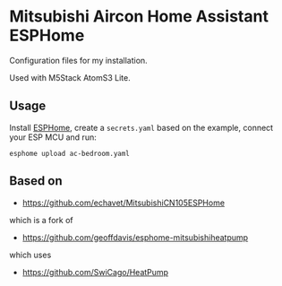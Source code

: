 # Mitsubishi Aircon Home Assistant ESPHome

Configuration files for my installation.

Used with M5Stack AtomS3 Lite.

## Usage

Install [ESPHome](https://esphome.io), create a `secrets.yaml` based on the example, connect your ESP MCU and run:

```console
esphome upload ac-bedroom.yaml
```

## Based on

- https://github.com/echavet/MitsubishiCN105ESPHome

which is a fork of

 - https://github.com/geoffdavis/esphome-mitsubishiheatpump

which uses

 - https://github.com/SwiCago/HeatPump
